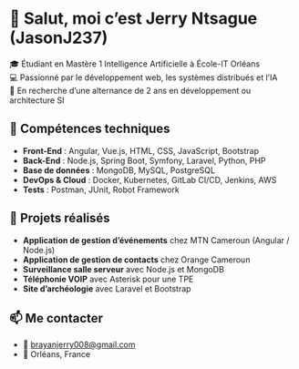 # 👋 Salut, moi c’est Jerry Ntsague (JasonJ237)

🎓 Étudiant en Mastère 1 Intelligence Artificielle à École-IT Orléans  
💻 Passionné par le développement web, les systèmes distribués et l’IA  
🚀 En recherche d’une alternance de 2 ans en développement ou architecture SI

## 🔧 Compétences techniques

- **Front-End** : Angular, Vue.js, HTML, CSS, JavaScript, Bootstrap  
- **Back-End** : Node.js, Spring Boot, Symfony, Laravel, Python, PHP  
- **Base de données** : MongoDB, MySQL, PostgreSQL  
- **DevOps & Cloud** : Docker, Kubernetes, GitLab CI/CD, Jenkins, AWS  
- **Tests** : Postman, JUnit, Robot Framework  

## 🧪 Projets réalisés

- **Application de gestion d’événements** chez MTN Cameroun (Angular / Node.js)  
- **Application de gestion de contacts** chez Orange Cameroun  
- **Surveillance salle serveur** avec Node.js et MongoDB  
- **Téléphonie VOIP** avec Asterisk pour une TPE  
- **Site d’archéologie** avec Laravel et Bootstrap  

## 📫 Me contacter

- 📧 brayanjerry008@gmail.com  
- 📍 Orléans, France
